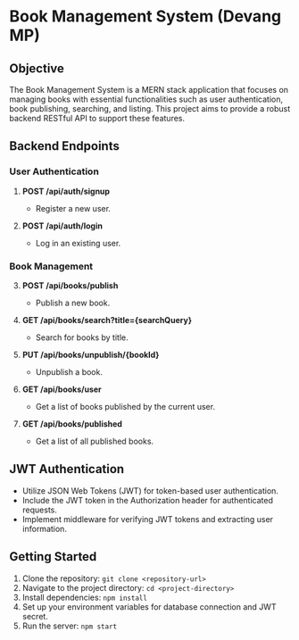 # Book Management System (Devang MP)

## Objective

The Book Management System is a MERN stack application that focuses on managing books with essential functionalities such as user authentication, book publishing, searching, and listing. This project aims to provide a robust backend RESTful API to support these features.

## Backend Endpoints

### User Authentication

1. **POST /api/auth/signup**

   - Register a new user.

2. **POST /api/auth/login**
   - Log in an existing user.

### Book Management

3. **POST /api/books/publish**

   - Publish a new book.

4. **GET /api/books/search?title={searchQuery}**

   - Search for books by title.

5. **PUT /api/books/unpublish/{bookId}**

   - Unpublish a book.

6. **GET /api/books/user**

   - Get a list of books published by the current user.

7. **GET /api/books/published**
   - Get a list of all published books.

## JWT Authentication

- Utilize JSON Web Tokens (JWT) for token-based user authentication.
- Include the JWT token in the Authorization header for authenticated requests.
- Implement middleware for verifying JWT tokens and extracting user information.

## Getting Started

1. Clone the repository: `git clone <repository-url>`
2. Navigate to the project directory: `cd <project-directory>`
3. Install dependencies: `npm install`
4. Set up your environment variables for database connection and JWT secret.
5. Run the server: `npm start`
